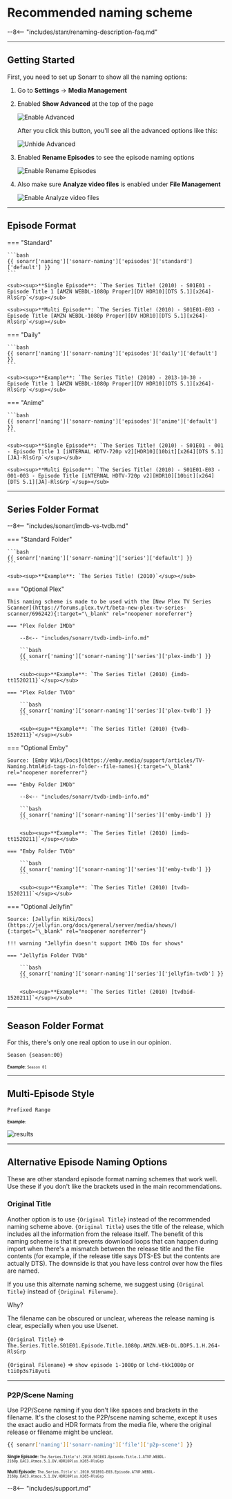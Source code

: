 # Recommended naming scheme

--8<-- "includes/starr/renaming-description-faq.md"

---

## Getting Started

First, you need to set up Sonarr to show all the naming options:

1. Go to **Settings** → **Media Management**
2. Enabled **Show Advanced** at the top of the page

    ![Enable Advanced](images/sonarr-show-adavanced.png)

    After you click this button, you'll see all the advanced options like this:

    ![Unhide Advanced](images/unhide-advanced.png)

3. Enabled **Rename Episodes** to see the episode naming options

    ![Enable Rename Episodes](images/sonarr-enable-rename.png)

4. Also make sure **Analyze video files** is enabled under **File Management**

    ![Enable Analyze video files](images/sonarr-enable-analyze-video-files.png)

---

## Episode Format

=== "Standard"

    ```bash
    {{ sonarr['naming']['sonarr-naming']['episodes']['standard']['default'] }}
    ```

    <sub><sup>**Single Episode**: `The Series Title! (2010) - S01E01 - Episode Title 1 [AMZN WEBDL-1080p Proper][DV HDR10][DTS 5.1][x264]-RlsGrp`</sup></sub>

    <sub><sup>**Multi Episode**: `The Series Title! (2010) - S01E01-E03 - Episode Title [AMZN WEBDL-1080p Proper][DV HDR10][DTS 5.1][x264]-RlsGrp`</sup></sub>

=== "Daily"

    ```bash
    {{ sonarr['naming']['sonarr-naming']['episodes']['daily']['default'] }}
    ```

    <sub><sup>**Example**: `The Series Title! (2010) - 2013-10-30 - Episode Title 1 [AMZN WEBDL-1080p Proper][DV HDR10][DTS 5.1][x264]-RlsGrp`</sup></sub>

=== "Anime"

    ```bash
    {{ sonarr['naming']['sonarr-naming']['episodes']['anime']['default'] }}
    ```

    <sub><sup>**Single Episode**: `The Series Title! (2010) - S01E01 - 001 - Episode Title 1 [iNTERNAL HDTV-720p v2][HDR10][10bit][x264][DTS 5.1][JA]-RlsGrp`</sup></sub>

    <sub><sup>**Multi Episode**: `The Series Title! (2010) - S01E01-E03 - 001-003 - Episode Title [iNTERNAL HDTV-720p v2][HDR10][10bit][x264][DTS 5.1][JA]-RlsGrp`</sup></sub>

---

## Series Folder Format

--8<-- "includes/sonarr/imdb-vs-tvdb.md"

=== "Standard Folder"

    ```bash
    {{ sonarr['naming']['sonarr-naming']['series']['default'] }}
    ```

    <sub><sup>**Example**: `The Series Title! (2010)`</sup></sub>

=== "Optional Plex"

    This naming scheme is made to be used with the [New Plex TV Series Scanner](https://forums.plex.tv/t/beta-new-plex-tv-series-scanner/696242){:target="\_blank" rel="noopener noreferrer"}

    === "Plex Folder IMDb"

        --8<-- "includes/sonarr/tvdb-imdb-info.md"

        ```bash
        {{ sonarr['naming']['sonarr-naming']['series']['plex-imdb'] }}
        ```

        <sub><sup>**Example**: `The Series Title! (2010) {imdb-tt1520211}`</sup></sub>

    === "Plex Folder TVDb"

        ```bash
        {{ sonarr['naming']['sonarr-naming']['series']['plex-tvdb'] }}
        ```

        <sub><sup>**Example**: `The Series Title! (2010) {tvdb-1520211}`</sup></sub>

=== "Optional Emby"

    Source: [Emby Wiki/Docs](https://emby.media/support/articles/TV-Naming.html#id-tags-in-folder--file-names){:target="\_blank" rel="noopener noreferrer"}

    === "Emby Folder IMDb"

        --8<-- "includes/sonarr/tvdb-imdb-info.md"

        ```bash
        {{ sonarr['naming']['sonarr-naming']['series']['emby-imdb'] }}
        ```

        <sub><sup>**Example**: `The Series Title! (2010) [imdb-tt1520211]`</sup></sub>

    === "Emby Folder TVDb"

        ```bash
        {{ sonarr['naming']['sonarr-naming']['series']['emby-tvdb'] }}
        ```

        <sub><sup>**Example**: `The Series Title! (2010) [tvdb-1520211]`</sup></sub>

=== "Optional Jellyfin"

    Source: [Jellyfin Wiki/Docs](https://jellyfin.org/docs/general/server/media/shows/){:target="\_blank" rel="noopener noreferrer"}

    !!! warning "Jellyfin doesn't support IMDb IDs for shows"

    === "Jellyfin Folder TVDb"

        ```bash
        {{ sonarr['naming']['sonarr-naming']['series']['jellyfin-tvdb'] }}
        ```

        <sub><sup>**Example**: `The Series Title! (2010) [tvdbid-1520211]`</sup></sub>

---

## Season Folder Format

For this, there's only one real option to use in our opinion.

```bash
Season {season:00}
```

<sub><sup>**Example**: `Season 01`</sup></sub>

---

## Multi-Episode Style

```bash
Prefixed Range
```

<sub><sup>**Example**:</sup></sub>

![results](images/results.png)

---

## Alternative Episode Naming Options

These are other standard episode format naming schemes that work well. Use these if you don't like the brackets used in the main recommendations.

### Original Title

Another option is to use `{Original Title}` instead of the recommended naming scheme above. `{Original Title}` uses the title of the release, which includes all the information from the release itself. The benefit of this naming scheme is that it prevents download loops that can happen during import when there's a mismatch between the release title and the file contents (for example, if the release title says DTS-ES but the contents are actually DTS). The downside is that you have less control over how the files are named.

If you use this alternate naming scheme, we suggest using `{Original Title}` instead of `{Original Filename}`.

Why?

The filename can be obscured or unclear, whereas the release naming is clear, especially when you use Usenet.

`{Original Title}` => `The.Series.Title.S01E01.Episode.Title.1080p.AMZN.WEB-DL.DDP5.1.H.264-RlsGrp`

`{Original Filename}` => `show episode 1-1080p` or `lchd-tkk1080p` or `t1i0p3s7i8yuti`

---

### P2P/Scene Naming

Use P2P/Scene naming if you don't like spaces and brackets in the filename. It's the closest to the P2P/scene naming scheme, except it uses the exact audio and HDR formats from the media file, where the original release or filename might be unclear.

```bash
{{ sonarr['naming']['sonarr-naming']['file']['p2p-scene'] }}
```

<sub><sup>**Single Episode**: `The.Series.Title's!.2010.S01E01.Episode.Title.1.ATVP.WEBDL-2160p.EAC3.Atmos.5.1.DV.HDR10Plus.h265-RlsGrp`</sup></sub>

<sub><sup>**Multi Episode**: `The.Series.Title's!.2010.S01E01-E03.Episode.ATVP.WEBDL-2160p.EAC3.Atmos.5.1.DV.HDR10Plus.h265-RlsGrp`</sup></sub>

--8<-- "includes/support.md"
